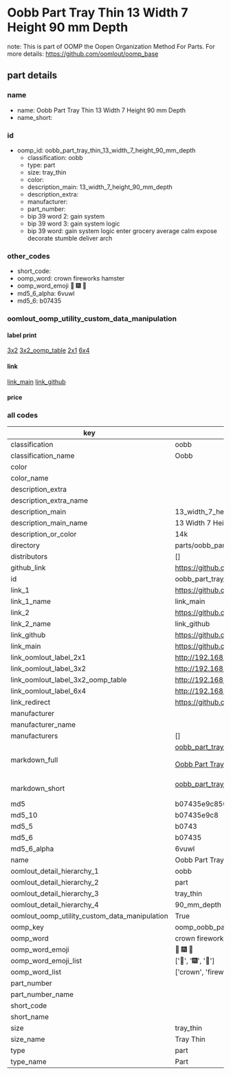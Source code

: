 # Oobb Part Tray Thin 13 Width 7 Height 90 mm Depth  

note: This is part of OOMP the Oopen Organization Method For Parts. For more details: https://github.com/oomlout/oomp_base

##  part details
  







### name
* name: Oobb Part Tray Thin 13 Width 7 Height 90 mm Depth
* name_short: 
### id
* oomp_id: oobb_part_tray_thin_13_width_7_height_90_mm_depth
  * classification: oobb
  * type: part
  * size: tray_thin
  * color: 
  * description_main: 13_width_7_height_90_mm_depth
  * description_extra: 
  * manufacturer: 
  * part_number: 
  * bip 39 word 2: gain system
  * bip 39 word 3: gain system logic
  * bip 39 word: gain system logic enter grocery average calm expose decorate stumble deliver arch

### other_codes
* short_code: 
* oomp_word: crown fireworks hamster
* oomp_word_emoji :crown: :fireworks: :hamster:
* md5_6_alpha: 6vuwl
* md5_6: b07435






### oomlout_oomp_utility_custom_data_manipulation
#### label print
[3x2](http://192.168.1.245:1112/?label=oomp%206vuwl)
[3x2_oomp_table](http://192.168.1.108:1112/?label=oomp%206vuwl)
[2x1](http://192.168.1.242:1112/?label=oomp%206vuwl)
[6x4](http://192.168.1.55:1112/?label=oomp%206vuwl)    

#### link

[link_main](https://github.com/oomlout/oomlout_oomp_version_1_messy/tree/main/parts/oobb_part_tray_thin_13_width_7_height_90_mm_depth) [link_github](https://github.com/oomlout/oomlout_oomp_version_1_messy/tree/main/parts/oobb_part_tray_thin_13_width_7_height_90_mm_depth)                             

#### price







### all codes 
| key | value |  
| --- | --- |  
| classification | oobb |  
| classification_name | Oobb |  
| color |  |  
| color_name |  |  
| description_extra |  |  
| description_extra_name |  |  
| description_main | 13_width_7_height_90_mm_depth |  
| description_main_name | 13 Width 7 Height 90 mm Depth |  
| description_or_color | 14k |  
| directory | parts/oobb_part_tray_thin_13_width_7_height_90_mm_depth |  
| distributors | [] |  
| github_link | https://github.com/oomlout/oomlout_oomp_part_src/tree/main/parts/oobb_part_tray_thin_13_width_7_height_90_mm_depth |  
| id | oobb_part_tray_thin_13_width_7_height_90_mm_depth |  
| link_1 | https://github.com/oomlout/oomlout_oomp_version_1_messy/tree/main/parts/oobb_part_tray_thin_13_width_7_height_90_mm_depth |  
| link_1_name | link_main |  
| link_2 | https://github.com/oomlout/oomlout_oomp_version_1_messy/tree/main/parts/oobb_part_tray_thin_13_width_7_height_90_mm_depth |  
| link_2_name | link_github |  
| link_github | https://github.com/oomlout/oomlout_oomp_version_1_messy/tree/main/parts/oobb_part_tray_thin_13_width_7_height_90_mm_depth |  
| link_main | https://github.com/oomlout/oomlout_oomp_version_1_messy/tree/main/parts/oobb_part_tray_thin_13_width_7_height_90_mm_depth |  
| link_oomlout_label_2x1 | http://192.168.1.242:1112/?label=oomp%206vuwl |  
| link_oomlout_label_3x2 | http://192.168.1.245:1112/?label=oomp%206vuwl |  
| link_oomlout_label_3x2_oomp_table | http://192.168.1.108:1112/?label=oomp%206vuwl |  
| link_oomlout_label_6x4 | http://192.168.1.55:1112/?label=oomp%206vuwl |  
| link_redirect | https://github.com/oomlout/oomlout_oomp_version_1_messy/tree/main/parts/oobb_part_tray_thin_13_width_7_height_90_mm_depth |  
| manufacturer |  |  
| manufacturer_name |  |  
| manufacturers | [] |  
| markdown_full | [oobb_part_tray_thin_13_width_7_height_90_mm_depth](none)<br>[](none)<br>[Oobb Part Tray Thin 13 Width 7 Height 90 Mm Depth](none)<br><br> |  
| markdown_short | [oobb_part_tray_thin_13_width_7_height_90_mm_depth](none)<br><br> |  
| md5 | b07435e9c850a4103f3364b7073732f6 |  
| md5_10 | b07435e9c8 |  
| md5_5 | b0743 |  
| md5_6 | b07435 |  
| md5_6_alpha | 6vuwl |  
| name | Oobb Part Tray Thin 13 Width 7 Height 90 mm Depth |  
| oomlout_detail_hierarchy_1 | oobb |  
| oomlout_detail_hierarchy_2 | part |  
| oomlout_detail_hierarchy_3 | tray_thin |  
| oomlout_detail_hierarchy_4 | 90_mm_depth |  
| oomlout_oomp_utility_custom_data_manipulation | True |  
| oomp_key | oomp_oobb_part_tray_thin_13_width_7_height_90_mm_depth |  
| oomp_word | crown fireworks hamster |  
| oomp_word_emoji | :crown: :fireworks: :hamster: |  
| oomp_word_emoji_list | [':crown:', ':fireworks:', ':hamster:'] |  
| oomp_word_list | ['crown', 'fireworks', 'hamster'] |  
| part_number |  |  
| part_number_name |  |  
| short_code |  |  
| short_name |  |  
| size | tray_thin |  
| size_name | Tray Thin |  
| type | part |  
| type_name | Part |  
